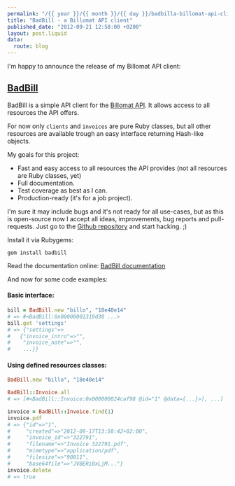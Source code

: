 ```yaml
---
permalink: "/{{ year }}/{{ month }}/{{ day }}/badbilla-billomat-api-client"
title: "BadBill - a Billomat API client"
published_date: "2012-09-21 12:58:00 +0200"
layout: post.liquid
data:
  route: blog
---
```

I'm happy to announce the release of my Billomat API client:

## [BadBill][repo]

BadBill is a simple API client for the [Billomat API][apidocu].
It allows access to all resources the API offers.

For now only `clients` and `invoices` are pure Ruby classes, but all other resources are available trough an easy interface returning Hash-like objects.

My goals for this project:

* Fast and easy access to all resources the API provides
  (not all resources are Ruby classes, yet)
* Full documentation.
* Test coverage as best as I can.
* Production-ready (it's for a job project).

I'm sure it may include bugs and it's not ready for all use-cases,
but as this is open-source now I accept all ideas, improvements, bug reports and pull-requests.
Just go to the [Github repository][repo] and start hacking. ;)

Install it via Rubygems:

    gem install badbill

Read the documentation online: [BadBill documentation](http://rubydoc.info/github/badboy/badbill/master/frames)

And now for some code examples:

#### Basic interface:

~~~ruby
bill = BadBill.new "billo", "18e40e14"
# => #<BadBill:0x00000001319d30 ...>
bill.get 'settings'
# => {"settings"=>
#   {"invoice_intro"=>"",
#    "invoice_note"=>"",
#    ...}}
~~~

#### Using defined resources classes:

~~~ruby
BadBill.new "billo", "18e40e14"

BadBill::Invoice.all
# => [#<BadBill::Invoice:0x000000024caf98 @id="1" @data={...}>], ...]

invoice = BadBill::Invoice.find(1)
invoice.pdf
# => {"id"=>"1",
#     "created"=>"2012-09-17T13:58:42+02:00",
#     "invoice_id"=>"322791",
#     "filename"=>"Invoice 322791.pdf",
#     "mimetype"=>"application/pdf",
#     "filesize"=>"90811",
#     "base64file"=>"JVBERi0xLjM..."}
invoice.delete
# => true
~~~

[repo]: https://github.com/badboy/badbill
[apidocu]: http://www.billomat.com/en/api/
